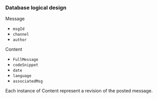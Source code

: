 ### Database logical design

Message

- `msgId`
- `channel`
- `author`


Content

- `FullMessage`
- `codeSnippet`
- `date`
- `language`
- `associatedMsg`


Each instance of Content represent a revision of the posted message.